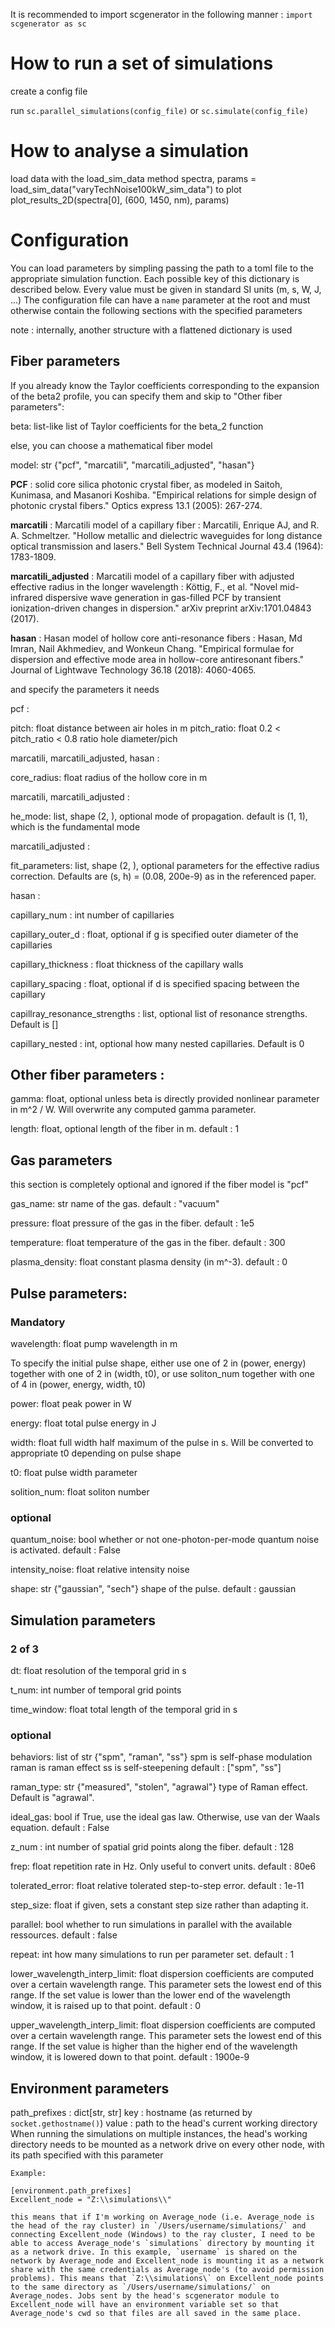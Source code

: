 It is recommended to import scgenerator in the following manner :
`import scgenerator as sc`

# How to run a set of simulations
create a config file

run `sc.parallel_simulations(config_file)` or `sc.simulate(config_file)`

# How to analyse a simulation

load data with the load_sim_data method
spectra, params = load_sim_data("varyTechNoise100kW_sim_data")
    to plot
        plot_results_2D(spectra[0], (600, 1450, nm), params)


# Configuration

You can load parameters by simpling passing the path to a toml file to the appropriate simulation function. Each possible key of this dictionary is described below. Every value must be given in standard SI units (m, s, W, J, ...)
The configuration file can have a ```name``` parameter at the root and must otherwise contain the following sections with the specified parameters

note : internally, another structure with a flattened dictionary is used



## Fiber parameters
If you already know the Taylor coefficients corresponding to the expansion of the beta2 profile, you can specify them and skip to "Other fiber parameters":

beta: list-like
    list of Taylor coefficients for the beta_2 function


else, you can choose a mathematical fiber model

model: str {"pcf", "marcatili", "marcatili_adjusted", "hasan"}

**PCF** : solid core silica photonic crystal fiber, as modeled in Saitoh, Kunimasa, and Masanori Koshiba. "Empirical relations for simple design of photonic crystal fibers." Optics express 13.1 (2005): 267-274.

**marcatili** : Marcatili model of a capillary fiber : Marcatili, Enrique AJ, and R. A. Schmeltzer. "Hollow metallic and dielectric waveguides for long distance optical transmission and lasers." Bell System Technical Journal 43.4 (1964): 1783-1809.

**marcatili_adjusted** : Marcatili model of a capillary fiber with adjusted effective radius in the longer wavelength : Köttig, F., et al. "Novel mid-infrared dispersive wave generation in gas-filled PCF by transient ionization-driven changes in dispersion." arXiv preprint arXiv:1701.04843 (2017).

**hasan** : Hasan model of hollow core anti-resonance fibers : Hasan, Md Imran, Nail Akhmediev, and Wonkeun Chang. "Empirical formulae for dispersion and effective mode area in hollow-core antiresonant fibers." Journal of Lightwave Technology 36.18 (2018): 4060-4065.

and specify the parameters it needs

pcf : 

pitch: float
    distance between air holes in m
pitch_ratio: float 0.2 < pitch_ratio < 0.8
    ratio hole diameter/pich

marcatili, marcatili_adjusted, hasan :

core_radius: float
    radius of the hollow core in m


marcatili, marcatili_adjusted :

he_mode: list, shape (2, ), optional
    mode of propagation. default is (1, 1), which is the fundamental mode

marcatili_adjusted :

fit_parameters: list, shape (2, ), optional
    parameters for the effective radius correction. Defaults are (s, h) = (0.08, 200e-9) as in the referenced paper.

hasan :

capillary_num : int
    number of capillaries

capillary_outer_d : float, optional if g is specified
    outer diameter of the capillaries

capillary_thickness : float
    thickness of the capillary walls

capillary_spacing : float, optional if d is specified
    spacing between the capillary

capillray_resonance_strengths : list, optional
    list of resonance strengths. Default is []

capillary_nested : int, optional
    how many nested capillaries. Default is 0

## Other fiber parameters :
   

gamma: float, optional unless beta is directly provided
    nonlinear parameter in m^2 / W. Will overwrite any computed gamma parameter.

length: float, optional
    length of the fiber in m. default : 1


## Gas parameters
this section is completely optional and ignored if the fiber model is "pcf"

gas_name: str
    name of the gas. default : "vacuum"

pressure: float
    pressure of the gas in the fiber. default : 1e5

temperature: float
    temperature of the gas in the fiber. default : 300

plasma_density: float
    constant plasma density (in m^-3). default : 0

## Pulse parameters:
### Mandatory

wavelength: float
    pump wavelength in m

To specify the initial pulse shape, either use one of 2 in (power, energy) together with one of 2 in (width, t0), or use soliton_num together with one of 4 in (power, energy, width, t0)

power: float
    peak power in W

energy: float
    total pulse energy in J

width: float
    full width half maximum of the pulse in s. Will be converted to appropriate t0 depending on pulse shape

t0: float
    pulse width parameter

solition_num: float
    soliton number

### optional

quantum_noise: bool
    whether or not one-photon-per-mode quantum noise is activated. default : False

intensity_noise: float
    relative intensity noise

shape: str {"gaussian", "sech"}
    shape of the pulse. default : gaussian



## Simulation parameters
### 2 of 3

dt: float
    resolution of the temporal grid in s
    
t_num: int
    number of temporal grid points

time_window: float
    total length of the temporal grid in s

### optional
behaviors: list of str {"spm", "raman", "ss"}
    spm is self-phase modulation
    raman is raman effect
    ss is self-steepening
    default : ["spm", "ss"]

raman_type: str {"measured", "stolen", "agrawal"}
    type of Raman effect. Default is "agrawal".

ideal_gas: bool
    if True, use the ideal gas law. Otherwise, use van der Waals equation. default : False

z_num : int
    number of spatial grid points along the fiber. default : 128

frep: float
    repetition rate in Hz. Only useful to convert units. default : 80e6

tolerated_error: float
    relative tolerated step-to-step error. default : 1e-11

step_size: float
    if given, sets a constant step size rather than adapting it.

parallel: bool
    whether to run simulations in parallel with the available ressources. default : false

repeat: int
    how many simulations to run per parameter set. default : 1

lower_wavelength_interp_limit: float
    dispersion coefficients are computed over a certain wavelength range. This parameter
    sets the lowest end of this range. If the set value is lower than the lower end of the
    wavelength window, it is raised up to that point. default : 0

upper_wavelength_interp_limit: float
    dispersion coefficients are computed over a certain wavelength range. This parameter
    sets the lowest end of this range. If the set value is higher than the higher end of the
    wavelength window, it is lowered down to that point. default : 1900e-9

## Environment parameters

path_prefixes : dict[str, str]
    key : hostname (as returned by `socket.gethostname()`)
    value : path to the head's current working directory
    When running the simulations on multiple instances, the head's working directory needs to be mounted as a network drive on every other node, with its path specified with this parameter

    Example:
    
    [environment.path_prefixes]
    Excellent_node = "Z:\\simulations\\"

    this means that if I'm working on Average_node (i.e. Average_node is the head of the ray cluster) in `/Users/username/simulations/` and connecting Excellent_node (Windows) to the ray cluster, I need to be able to access Average_node's `simulations` directory by mounting it as a network drive. In this example, `username` is shared on the network by Average_node and Excellent_node is mounting it as a network share with the same credentials as Average_node's (to avoid permission problems). This means that `Z:\\simulations\` on Excellent_node points to the same directory as `/Users/username/simulations/` on Average_nodes. Jobs sent by the head's scgenerator module to Excellent_node will have an environment variable set so that Average_node's cwd so that files are all saved in the same place.